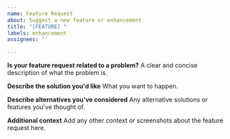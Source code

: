 ```yaml
---
name: Feature Request
about: Suggest a new feature or enhancement
title: "[FEATURE] "
labels: enhancement
assignees: ''

---
```


**Is your feature request related to a problem?**
A clear and concise description of what the problem is.

**Describe the solution you'd like**
What you want to happen.

**Describe alternatives you've considered**
Any alternative solutions or features you've thought of.

**Additional context**
Add any other context or screenshots about the feature request here.
